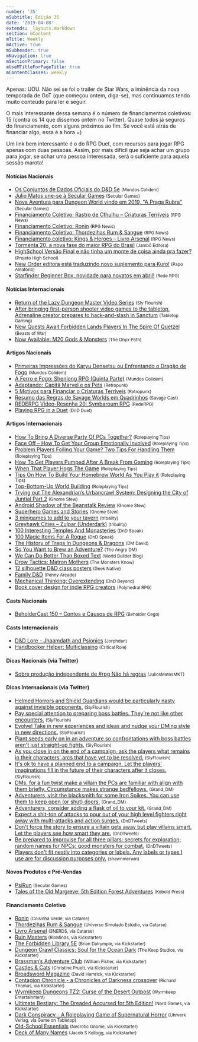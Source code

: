 ```yaml
---
number: '35'
mSubtitle: Edição 35
date: '2019-04-08'
extends: _layouts.markdown
section: mContent
mTitle: Weekly
mActive: true
mSubheader: true
mNavigation: true
mSectionPrimary: false
mUseMTitleForPageTitle: true
mContentClasses: weekly
---
```

Apenas: UOU. Não sei se foi o trailer de Star Wars, a iminência da nova temporada de GoT (que começou ontem, diga-se), mas continuamos tendo muito conteúdo para ler e seguir.

O mais interessante dessa semana é o número de financiamentos coletivos: 15 (contra os 14 que dissemos ontem no Twitter). Quase todos já seguros do financiamento, com alguns próximos ao fim. Se você está atrás de financiar algo, essa é a hora =)

Um link bem interessante é o do RPG Duet, com recursos para jogar RPG apenas com duas pessoas. Assim, por mais difícil que seja achar um grupo para jogar, se achar uma pessoa interessada, será o suficiente para aquela sessão marota!

#### Notícias Nacionais

- [Os Conjuntos de Dados Oficiais do D&D 5e] <small>(Mundos Colidem)</small>
- [Julio Matos une-se à Secular Games] <small>(Secular Games)</small>
- [Nova Aventura para Dungeon World vindo em 2019, "A Praga Rubra"] <small>(Secular Games)</small>
- [Financiamento Coletivo: Rastro de Cthulhu – Criaturas Terríveis] <small>(RPG News)</small>
- [Financiamento Coletivo: Ronin] <small>(RPG News)</small>
- [Financiamento Coletivo: Thordezihas Rum & Sangue] <small>(RPG News)</small>
- [Financiamento coletivo: Kings & Heroes – Livro Arsenal] <small>(RPG News)</small>
- [Tormenta 20, a nova fase do maior RPG do Brasil] <small>(Jambô Editora)</small>
- [HighSchool Versão Final e não tinha um monte de coisa ainda pra fazer?] <small>(Projeto High School)</small>
- [New Order editora está traduzindo novo suplemento para Kuro!] <small>(Papo Aleatório)</small>
- [Starfinder Beginner Box, novidade para novatos em abril!] <small>(Rede RPG)</small>

#### Notícias Internacionais

- [Return of the Lazy Dungeon Master Video Series] <small>(Sly Flourish)</small>
- [After bringing first-person shooter video games to the tabletop, Adrenaline creator prepares to hack-and-slash in Sanctum] <small>(Tabletop Gaming)</small>
- [New Quests Await Forbidden Lands Players In The Spire Of Quetzel] <small>(Beasts of War)</small>
- [Now Available: M20 Gods & Monsters] <small>(The Onyx Path)</small>

#### Artigos Nacionais

- [Primeiras Impressões do Karyu Densetsu ou Enfrentando o Dragão de Fogo] <small>(Mundos Colidem)</small>
- [A Ferro e Fogo: Shenlong RPG (Quinta Parte)] <small>(Mundos Colidem)</small>
- [Adaptando: Capitã Marvel e os Pets] <small>(Retropunk)</small>
- [5 Motivos para Financiar o Criaturas Terríveis] <small>(Retropunk)</small>
- [Resumo das Regras de Savage Worlds em Quadrinhos] <small>(Savage Cast)</small>
- [REDERPG Vídeo-Resenha 20: Symbaroum RPG] <small>(RedeRPG)</small>
- [Playing RPG in a Duet] <small>(DnD Duet)</small>

#### Artigos Internacionais

- [How To Bring A Diverse Party Of PCs Together?] <small>(Roleplaying Tips)</small>
- [Face Off – How To Get Your Group Emotionally Involved] <small>(Roleplaying Tips)</small>
- [Problem Players Foiling Your Game? Two Tips For Handling Them] <small>(Roleplaying Tips)</small>
- [How To Get Players Pumped After A Break From Gaming] <small>(Roleplaying Tips)</small>
- [When That Player Hogs The Game] <small>(Roleplaying Tips)</small>
- [Tips On How To Build Your Homebrew World As You Play it] <small>(Roleplaying Tips)</small>
- [Top-Bottom-Up World Building] <small>(Roleplaying Tips)</small>
- [Trying out The Alexandrian’s Urbancrawl System: Designing the City of Juntial Part 2] <small>(Gnome Stew)</small>
- [Android Shadow of the Beanstalk Review] <small>(Gnome Stew)</small>
- [Superhero Games and Stories] <small>(Gnome Stew)</small>
- [3 minigames to add to your tavern] <small>(tribality)</small>
- [Greyhawk Cities – Zulpar (Underdark)] <small>(tribality)</small>
- [100 Interesting Temples And Monasteries] <small>(DnD Speak)</small>
- [100 Magic Items For A Rogue] <small>(DnD Speak)</small>
- [The History of Traps In Dungeons & Dragons] <small>(DM David)</small>
- [So You Want to Brew an Adventure?] <small>(The Angry DM)</small>
- [We Can Do Better Than Boxed Text] <small>(World Builder Blog)</small>
- [Drow Tactics: Matron Mothers] <small>(The Monsters Know)</small>
- [12 silhouette D&D class posters] <small>(Geek Native)</small>
- [Family D&D] <small>(Penny Arcade)</small>
- [Mechanical Thinking: Overextending] <small>(DnD Beyond)</small>
- [Book cover design for indie RPG creators] <small>(Polyhedral RPG)</small>

#### Casts Nacionais

- [BeholderCast 150 – Contos e Causos de RPG] <small>(Beholder Cego)</small>

#### Casts Internacionais

- [D&D Lore - Jhaamdath and Psionics] <small>(Jorphdan)</small>
- [Handbooker Helper: Multiclassing] <small>(Critical Role)</small>

#### Dicas Nacionais (via Twitter)

- [Sobre produção independente de #rpg Não há regras] <small>(JuliosMatosMKT)</small>

#### Dicas Internacionais (via Twitter)

- [Helmed Horrors and Shield Guardians would be particularly nasty against invisible opponents.] <small>(SlyFlourish)</small>
- [Pay special attention to preparing boss battles. They're not like other encounters.] <small>(SlyFlourish)</small>
- [Evolve! Take in new experiences and ideas and nudge your DMing style in new directions.] <small>(SlyFlourish)</small>
- [Plant seeds early on in an adventure so confrontations with boss battles aren't just straight-up fights.] <small>(SlyFlourish)</small>
- [As you close in on the end of a campaign, ask the players what remains in their characters' arcs that have yet to be resolved.] <small>(SlyFlourish)</small>
- [It's ok to have a planned end to a campaign. Let the players' imaginations fill in the future of their characters after it closes.] <small>(SlyFlourish)</small>
- [DMs, for a fun twist make a villain the PCs are familiar with align with them briefly. Circumstance makes strange bedfellows.] <small>(Grand_DM)</small>
- [Adventurers, visit the blacksmith for some Iron Spikes. You can use them to keep open (or shut) doors.] <small>(Grand_DM)</small>
- [Adventurers, consider adding a flask of oil to your kit.] <small>(Grand_DM)</small>
- [Expect a shit-ton of attacks to pour out of your high level fighters right away with multi-attacks and action surges.] <small>(DnDTweets)</small>
- [Don't force the story to ensure a villain gets away but play villains smart. Let the players see how smart they are.] <small>(DnDTweets)</small>
- [Be prepared to improvise for all three pillars: secrets for exploration; random names for NPCs; good monsters for combat.] <small>(DnDTweets)</small>
- [Players don't fit neatly into categories or labels. Any labels or types I use are for discussion purposes only.] <small>(shawnmerwin)</small>

#### Novos Produtos e Pré-Vendas

- [PsiRun] <small>(Secular Games)</small>
- [Tales of the Old Margreve: 5th Edition Forest Adventures] <small>(Kobold Press)</small>

#### Financiamento Coletivo

- [Ronin] <small>(Coisinha Verde, via Catarse)</small>
- [Thordezihas Rum & Sangue] <small>(Universo Simulado Estúdio, via Catarse)</small>
- [Livro Arsenal] <small>(3NERDS, via Catarse)</small>
- [Ruin Masters] <small>(RioMinds, via Kickstarter)</small>
- [The Forbidden Library 5E] <small>(Brian Dalrymple, via Kickstarter)</small>
- [Dungeon Crawl Classics: Soul for the Ocean Dark] <small>(The Keep Studios, via Kickstarter)</small>
- [Brassman’s Adventure Club] <small>(William Fisher, via Kickstarter)</small>
- [Castles & Cats] <small>(Christine Pruett, via Kickstarter)</small>
- [Broadsword Magazine] <small>(David Hamrick, via Kickstarter)</small>
- [Contagion Chronicle - a Chronicles of Darkness crossover] <small>(Richard Thomas, via Kickstarter)</small>
- [Wyrmkeep Dungeons TZ2: Curse of the Desert Outpost] <small>(Wyrmkeep Entertainment)</small>
- [Ultimate Bestiary: The Dreaded Accursed for 5th Edition!] <small>(Nord Games, via Kickstarter)</small>
- [Dark Conspiracy - A Roleplaying Game of Supernatural Horror] <small>(Uhrverk Verlag, via Game on Tabletop)</small>
- [Old-School Essentials] <small>(Necrotic Gnome, via Kickstarter)</small>
- [Deck of Many Names] <small>(Jacob S Kellogg, via Kickstarter)</small>

[Os Conjuntos de Dados Oficiais do D&D 5e]: https://www.mundoscolidem.com.br/dice-set-dd-5e/
[Julio Matos une-se à Secular Games]: https://twitter.com/SecularGames/status/1115308036816551938
[Nova Aventura para Dungeon World vindo em 2019, "A Praga Rubra"]: https://twitter.com/SecularGames/status/1115341455709569024
[Financiamento Coletivo: Rastro de Cthulhu – Criaturas Terríveis]: https://newsrpg.wordpress.com/2019/04/09/financiamento-coletivo-rastro-de-cthulhu-criaturas-terriveis/
[Financiamento Coletivo: Ronin]: https://newsrpg.wordpress.com/2019/04/11/financiamento-coletivo-ronin/
[Financiamento Coletivo: Thordezihas Rum & Sangue]: https://newsrpg.wordpress.com/2019/04/13/financiamento-coletivo-thordezihas-rum-sangue/
[Financiamento coletivo: Kings & Heroes – Livro Arsenal]: https://newsrpg.wordpress.com/2019/04/10/financiamento-coletivo-kings-heroes-livro-arsenal/
[Tormenta 20, a nova fase do maior RPG do Brasil]: http://tormentarpg.com.br/
[HighSchool Versão Final e não tinha um monte de coisa ainda pra fazer?]: https://projetohighschool.wordpress.com/2019/04/10/highschool-versao-final-e-nao-tinha-um-monte-de-coisa-ainda-pra-fazer/
[New Order editora está traduzindo novo suplemento para Kuro!]: https://papoaleatorio.com.br/noticias/new-order-editora-esta-traduzindo-novo-suplemento-para-kuro/
[Starfinder Beginner Box, novidade para novatos em abril!]: https://www.rederpg.com.br/2019/04/14/starfinder-beginner-box-novidade-para-novatos-em-abril/
[Return of the Lazy Dungeon Master Video Series]: http://slyflourish.com/rotldm_videos.html
[After bringing first-person shooter video games to the tabletop, Adrenaline creator prepares to hack-and-slash in Sanctum]: https://www.tabletopgaming.co.uk/board-games/news/after-bringing-first-person-shooter-video-games-to-the-tabletop
[New Quests Await Forbidden Lands Players In The Spire Of Quetzel]: https://www.beastsofwar.com/fantasy/new-adventures-forbidden-lands-spire-of-quetzel/
[Now Available: M20 Gods & Monsters]: http://theonyxpath.com/now-available-m20-gods-monsters/
[Primeiras Impressões do Karyu Densetsu ou Enfrentando o Dragão de Fogo]: https://www.mundoscolidem.com.br/karyu-densetsu/
[A Ferro e Fogo: Shenlong RPG (Quinta Parte)]: https://www.mundoscolidem.com.br/shenlong-rpg-equipamentos/
[Adaptando: Capitã Marvel e os Pets]: http://retropunk.net/editora/adaptando-capita-marvel-e-os-pets/
[5 Motivos para Financiar o Criaturas Terríveis]: http://retropunk.net/editora/5-motivos-para-financiar-o-criaturas-terriveis/
[Resumo das Regras de Savage Worlds em Quadrinhos]: http://savagecast.com.br/2019/04/11/resumo-das-regras-de-savage-worlds-em-quadrinhos/
[REDERPG Vídeo-Resenha 20: Symbaroum RPG]: https://www.rederpg.com.br/2019/04/09/rederpg-video-resenha-20-symbaroum-rpg/
[Playing RPG in a Duet]: https://dndduet.com/
[How To Bring A Diverse Party Of PCs Together?]: https://www.roleplayingtips.com/players-characters/how-to-bring-a-diverse-party-of-pcs-together/
[Face Off – How To Get Your Group Emotionally Involved]: https://www.roleplayingtips.com/npcs-roleplay/face-off-how-to-get-your-group-emotionally-involved/
[Problem Players Foiling Your Game? Two Tips For Handling Them]: https://www.roleplayingtips.com/running-games/problem-players-foiling-your-game-two-tips-for-handling-them/
[How To Get Players Pumped After A Break From Gaming]: https://www.roleplayingtips.com/running-games/how-to-get-players-pumped-after-a-break-from-gaming/
[When That Player Hogs The Game]: https://www.roleplayingtips.com/players-characters/when-that-player-hogs-the-game/
[Tips On How To Build Your Homebrew World As You Play it]: https://www.roleplayingtips.com/world-building/tips-on-how-to-build-your-homebrew-world-as-you-play-it/
[Top-Bottom-Up World Building]: https://www.roleplayingtips.com/world-building/top-bottom-up-world-building/
[Trying out The Alexandrian’s Urbancrawl System: Designing the City of Juntial Part 2]: https://gnomestew.com/trying-out-the-alexandrians-urbancrawl-system-designing-the-city-of-juntial-part-2/
[Android Shadow of the Beanstalk Review]: https://gnomestew.com/android-shadow-of-the-beanstalk-review/
[Superhero Games and Stories]: https://gnomestew.com/superhero-games-and-stories/
[3 minigames to add to your tavern]: https://www.tribality.com/2019/04/09/3-minigames-to-add-to-your-tavern/
[Greyhawk Cities – Zulpar (Underdark)]: https://www.tribality.com/2019/04/10/greyhawk-cities-zulpar-underdark/
[100 Interesting Temples And Monasteries]: http://dndspeak.com/2019/04/100-interesting-temples-and-monasteries/
[100 Magic Items For A Rogue]: http://dndspeak.com/2019/04/100-magic-items-for-a-rogue/
[The History of Traps In Dungeons & Dragons]: https://dmdavid.com/tag/the-history-of-traps-in-dungeons-dragons/
[So You Want to Brew an Adventure?]: https://theangrygm.com/homebrew-an-adventure/
[We Can Do Better Than Boxed Text]: https://worldbuilderblog.me/2019/04/11/we-can-do-better-than-boxed-text/
[Drow Tactics: Matron Mothers]: http://themonstersknow.com/drow-tactics-matron-mothers/
[12 silhouette D&D class posters]: https://www.geeknative.com/65197/12-silhouette-dd-class-posters/
[Family D&D]: https://www.penny-arcade.com/news/post/2019/04/08/family-dd
[Mechanical Thinking: Overextending]: https://www.dndbeyond.com/posts/467-mechanical-thinking-overextending
[Book cover design for indie RPG creators]: http://polyhedralrpg.com/2019/04/14/book-cover-design-for-indie-rpg-creators/
[BeholderCast 150 – Contos e Causos de RPG]: http://podcast.beholdercego.com/beholdercast-150-contos-e-causos-de-rpg/
[D&D Lore - Jhaamdath and Psionics]: https://www.youtube.com/watch?v=JrV9Zvet0bk
[Handbooker Helper: Multiclassing]: https://www.youtube.com/watch?v=100wR825ImI
[Sobre produção independente de #rpg Não há regras]: https://twitter.com/JulioMatosMKT/status/1116705531765448704
[Helmed Horrors and Shield Guardians would be particularly nasty against invisible opponents.]: https://twitter.com/SlyFlourish/status/1115268664540966913
[Pay special attention to preparing boss battles. They're not like other encounters.]: https://twitter.com/SlyFlourish/status/1115646304590401538
[Evolve! Take in new experiences and ideas and nudge your DMing style in new directions.]: https://twitter.com/SlyFlourish/status/1115926442821455872
[Plant seeds early on in an adventure so confrontations with boss battles aren't just straight-up fights.]: https://twitter.com/SlyFlourish/status/1116023582583394304
[As you close in on the end of a campaign, ask the players what remains in their characters' arcs that have yet to be resolved.]: https://twitter.com/SlyFlourish/status/1116371095093940224
[It's ok to have a planned end to a campaign. Let the players' imaginations fill in the future of their characters after it closes.]: https://twitter.com/SlyFlourish/status/1117125672038797313
[DMs, for a fun twist make a villain the PCs are familiar with align with them briefly. Circumstance makes strange bedfellows.]: https://twitter.com/Grand_DM/status/1115271795496632320
[Adventurers, visit the blacksmith for some Iron Spikes. You can use them to keep open (or shut) doors.]: https://twitter.com/Grand_DM/status/1115598495698833408
[Adventurers, consider adding a flask of oil to your kit.]: https://twitter.com/Grand_DM/status/1115971201950679042
[Expect a shit-ton of attacks to pour out of your high level fighters right away with multi-attacks and action surges.]: https://twitter.com/DnDTweets/status/1115311849271111688
[Don't force the story to ensure a villain gets away but play villains smart. Let the players see how smart they are.]: https://twitter.com/DnDTweets/status/1116761402645987328
[Be prepared to improvise for all three pillars: secrets for exploration; random names for NPCs; good monsters for combat.]: https://twitter.com/DnDTweets/status/1117486177936969728
[Players don't fit neatly into categories or labels. Any labels or types I use are for discussion purposes only.]: https://twitter.com/shawnmerwin/status/1115668846168481792
[PsiRun]: https://www.secular-games.com/loja/produto/psirun-pre-venda/
[Tales of the Old Margreve: 5th Edition Forest Adventures]: https://margreve-5e.backerkit.com/hosted_preorders
[Ronin]: https://www.catarse.me/ronin
[Thordezihas Rum & Sangue]: https://www.catarse.me/thordezilhasrumesangue
[Livro Arsenal]: https://www.catarse.me/LivroArsenal
[Ruin Masters]: https://www.kickstarter.com/projects/1256540796/ruin-masters
[The Forbidden Library 5E]: https://www.kickstarter.com/projects/113664363/the-forbidden-library-5e
[Dungeon Crawl Classics: Soul for the Ocean Dark]: https://www.kickstarter.com/projects/iantsmall/dungeon-crawl-classics-soul-for-the-ocean-dark
[Brassman’s Adventure Club]: https://www.kickstarter.com/projects/godghoti/brassmans-adventure-club
[Castles & Cats]: https://www.kickstarter.com/projects/castlesandcats/castles-and-cats
[Broadsword Magazine]: https://www.kickstarter.com/projects/davidhamrick/broadsword-magazine
[Contagion Chronicle - a Chronicles of Darkness crossover]: https://www.kickstarter.com/projects/200664283/contagion-chronicle-a-chronicles-of-darkness-cross
[Wyrmkeep Dungeons TZ2: Curse of the Desert Outpost]: https://www.kickstarter.com/projects/1867564967/wyrmkeep-dungeons-tz2-curse-of-the-desert-outpost
[Ultimate Bestiary: The Dreaded Accursed for 5th Edition!]: https://www.kickstarter.com/projects/nordgames/ultimate-bestiary-the-dreaded-accursed-for-5th-edi
[Dark Conspiracy - A Roleplaying Game of Supernatural Horror]: https://www.gameontabletop.com/crowdfunding-189.html
[Old-School Essentials]: https://www.kickstarter.com/projects/necroticgnome/old-school-essentials
[Deck of Many Names]: https://www.kickstarter.com/projects/1537872810/deck-of-many-names
